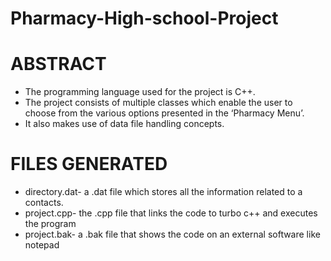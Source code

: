 # Pharmacy-High-school-Project

# ABSTRACT
- The programming language used for the project is C++. 
- The project consists of multiple classes which enable the user to choose from the various options presented in the ‘Pharmacy Menu’. 
- It also makes use of data file handling concepts.

# FILES GENERATED   
- directory.dat- a .dat file which stores all the information related to a contacts.
- project.cpp- the .cpp file that links the code to turbo c++ and executes the program
- project.bak-  a .bak file that shows the code on an external software like notepad
